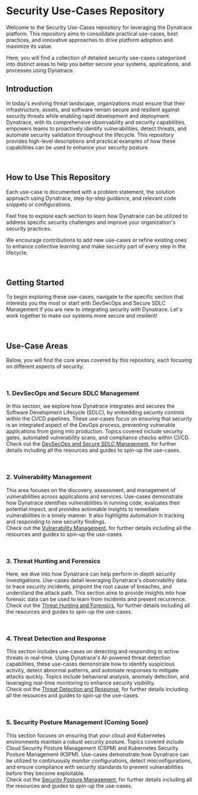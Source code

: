 # Security Use-Cases Repository

Welcome to the Security Use-Cases repository for leveraging the Dynatrace platform. This repository aims to consolidate practical use-cases, best practices, and innovative approaches to drive platform adoption and maximize its value.

Here, you will find a collection of detailed security use-cases categorized into distinct areas to help you better secure your systems, applications, and processes using Dynatrace.

## Introduction

In today's evolving threat landscape, organizations must ensure that their infrastructure, assets, and software remain secure and resilient against security threats while enabling rapid development and deployment. Dynatrace, with its comprehensive observability and security capabilities, empowers teams to proactively identify vulnerabilities, detect threats, and automate security validation throughout the lifecycle. This repository provides high-level descriptions and practical examples of how these capabilities can be used to enhance your security posture.

<br>

## How to Use This Repository

Each use-case is documented with a problem statement, the solution approach using Dynatrace, step-by-step guidance, and relevant code snippets or configurations.

Feel free to explore each section to learn how Dynatrace can be utilized to address specific security challenges and improve your organization's security practices.

We encourage contributions to add new use-cases or refine existing ones to enhance collective learning and make security part of every step in the lifecycle.

<br>

## Getting Started

To begin exploring these use-cases, navigate to the specific section that interests you the most or start with DevSecOps and Secure SDLC Management if you are new to integrating security with Dynatrace. Let's work together to make our systems more secure and resilient!

<br>

## Use-Case Areas

Below, you will find the core areas covered by this repository, each focusing on different aspects of security:

<br>

### 1. DevSecOps and Secure SDLC Management

In this section, we explore how Dynatrace integrates and secures the Software Development Lifecycle (SDLC), by embedding security controls within the CI/CD pipelines. These use-cases focus on ensuring that security is an integrated aspect of the DevOps process, preventing vulnerable applications from going into production. Topics covered include security gates, automated vulnerability scans, and compliance checks within CI/CD.  
Check out the [DevSecOps and Secure SDLC Management](/core-security-domains/DevSecOps%20and%20Secure%20SDLC%20Management/README.md), for further details including all the resources and guides to spin-up the use-cases.

<br>

### 2. Vulnerability Management

This area focuses on the discovery, assessment, and management of vulnerabilities across applications and services. Use-cases demonstrate how Dynatrace identifies vulnerabilities in running code, evaluates their potential impact, and provides actionable insights to remediate vulnerabilities in a timely manner. It also highlights automation in tracking and responding to new security findings.  
Check out the [Vulnerability Management](/core-security-domains/Vulnerability%20Management/README.md), for further details including all the resources and guides to spin-up the use-cases.

<br>

### 3. Threat Hunting and Forensics

Here, we dive into how Dynatrace can help perform in-depth security investigations. Use-cases detail leveraging Dynatrace's observability data to trace security incidents, pinpoint the root cause of breaches, and understand the attack path. This section aims to provide insights into how forensic data can be used to learn from incidents and prevent recurrence.  
Check out the [Threat Hunting and Forensics](/core-security-domains/Threat%20Hunting%20and%20Forensics/README.md), for further details including all the resources and guides to spin-up the use-cases.

<br>

### 4. Threat Detection and Response

This section includes use-cases on detecting and responding to active threats in real-time. Using Dynatrace's AI-powered threat detection capabilities, these use-cases demonstrate how to identify suspicious activity, detect abnormal patterns, and automate responses to mitigate attacks quickly. Topics include behavioral analysis, anomaly detection, and leveraging real-time monitoring to enhance security visibility.  
Check out the [Threat Detection and Response](/core-security-domains/Threat%20Detection%20and%20Response/README.md), for further details including all the resources and guides to spin-up the use-cases.

<br>

### 5. Security Posture Management (Coming Soon)

This section focuses on ensuring that your cloud and Kubernetes environments maintain a robust security posture. Topics covered include Cloud Security Posture Management (CSPM) and Kubernetes Security Posture Management (KSPM). Use-cases demonstrate how Dynatrace can be utilized to continuously monitor configurations, detect misconfigurations, and ensure compliance with security standards to prevent vulnerabilities before they become exploitable.  
Check out the [Security Posture Management](), for further details including all the resources and guides to spin-up the use-cases.